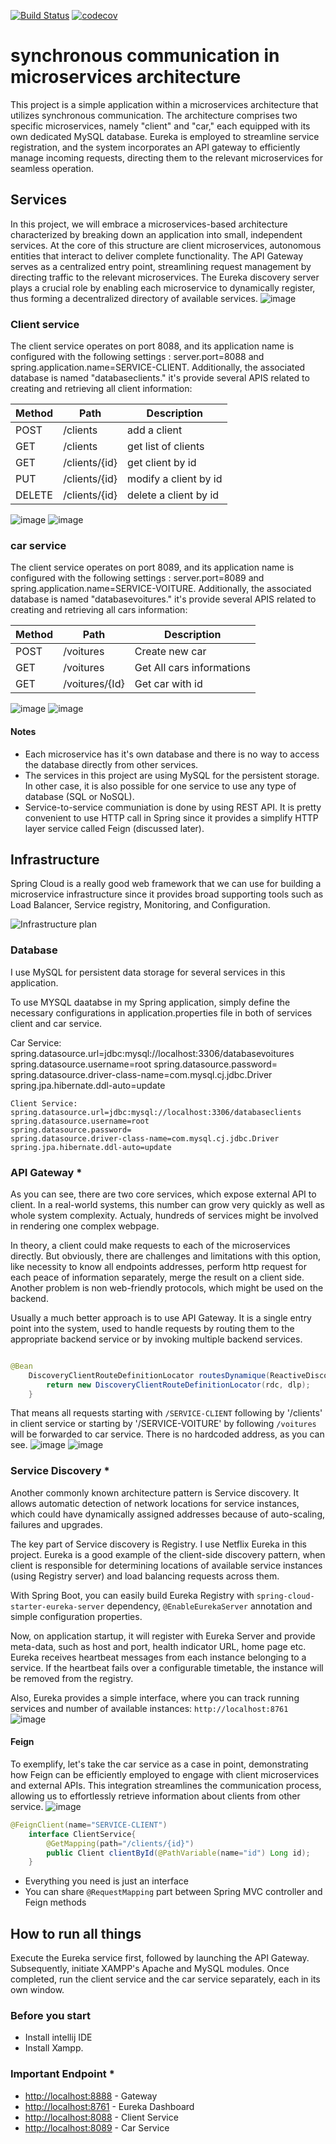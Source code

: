 

[![Build Status](https://travis-ci.org/imrenagi/microservice-skeleton.svg?branch=master)](https://travis-ci.org/imrenagi/microservice-skeleton)  [![codecov](https://codecov.io/gh/imrenagi/microservice-skeleton/branch/master/graph/badge.svg)](https://codecov.io/gh/imrenagi/microservice-skeleton)


# synchronous communication in microservices architecture

This project is a simple application within a microservices architecture that utilizes synchronous communication. The architecture comprises two specific microservices,
namely "client" and "car," each equipped with its own dedicated MySQL database. Eureka is employed to streamline service registration,
and the system incorporates an API gateway to efficiently manage incoming requests, 
directing them to the relevant microservices for seamless operation.

## Services

In this project, we will embrace a microservices-based architecture characterized by breaking down an application into small, independent services. At the core of this structure are client microservices, autonomous entities that interact to deliver complete functionality. The API Gateway serves as a centralized entry point, streamlining request management by directing traffic to the relevant microservices. The Eureka discovery server plays a crucial role by enabling each microservice to dynamically register, thus forming a decentralized directory of available services.
![image](https://github.com/RababFhsy/SynchroneCommunicationMS/assets/101474591/bd88361f-aa47-4b92-965d-83d68a0880c0)

### Client service
The client service operates on port 8088, and its application name is configured with the following settings
: server.port=8088 and spring.application.name=SERVICE-CLIENT. Additionally, the associated database is named "databaseclients."
it's provide several APIS related to creating and retrieving all client information:

| Method | Path              | Description                                   |
|--------|-------------------|-----------------------------------------------|
| POST   | /clients          | add a client                                  | 
| GET    | /clients          | get list of clients                           |
| GET    | /clients/{id}     | get client by id                              |
| PUT    |/clients/{id}      | modify a client by id                         |
|DELETE  |/clients/{id}      |  delete a client by id                        |
![image](https://github.com/RababFhsy/SynchroneCommunicationMS/assets/101474591/a9f0becd-5eb5-4273-ae65-9290e1297124)
![image](https://github.com/RababFhsy/SynchroneCommunicationMS/assets/101474591/d8d34d30-694c-4c8f-97f0-3e98649ed60e)

### car service
The client service operates on port 8089, and its application name is configured with the following settings
: server.port=8089 and spring.application.name=SERVICE-VOITURE. Additionally, the associated database is named "databasevoitures."
it's provide several APIS related to creating and retrieving all cars information:

| Method | Path              | Description                                   |
|--------|-------------------|-----------------------------------------------|
| POST   | /voitures        | Create new car                                 |
| GET    | /voitures        | Get All cars informations                      | 
| GET    | /voitures/{Id}   | Get car with id                                |
![image](https://github.com/RababFhsy/SynchroneCommunicationMS/assets/101474591/a2b2d34a-e39c-4cbe-982b-31602cee52ec)
![image](https://github.com/RababFhsy/SynchroneCommunicationMS/assets/101474591/580b846b-5eff-4e17-9182-4979a4c0a697)


#### Notes
* Each microservice has it's own database and there is no way to access the database directly from other services.
* The services in this project are using MySQL for the persistent storage. In other case, it is also possible for one service 
to use any type of database (SQL or NoSQL).
* Service-to-service communiation is done by using REST API. It is pretty convenient to use HTTP call in Spring
since it provides a simplify HTTP layer service called Feign (discussed later). 

## Infrastructure
Spring Cloud is a really good web framework that we can use for building a microservice infrastructure since it provides 
broad supporting tools such as Load Balancer, Service registry, Monitoring, and Configuration.

![Infrastructure plan](https://miro.medium.com/v2/resize:fit:1400/format:webp/1*43NgBoAW6h-vZTgyknM8xw.png)

### Database

I use MySQL for persistent data storage for several services in this application. 

To use MYSQL daatabse in  my Spring application, simply define the necessary configurations in application.properties file in both of services client and car service.

Car Service:
spring.datasource.url=jdbc:mysql://localhost:3306/databasevoitures
spring.datasource.username=root
spring.datasource.password=
spring.datasource.driver-class-name=com.mysql.cj.jdbc.Driver
spring.jpa.hibernate.ddl-auto=update
```
Client Service:
spring.datasource.url=jdbc:mysql://localhost:3306/databaseclients
spring.datasource.username=root
spring.datasource.password=
spring.datasource.driver-class-name=com.mysql.cj.jdbc.Driver
spring.jpa.hibernate.ddl-auto=update
```

### API Gateway *

As you can see, there are two core services, which expose external API to client. In a real-world systems, this number can grow very quickly as well as whole system complexity. Actualy, hundreds of services might be involved in rendering one complex webpage. 

In theory, a client could make requests to each of the microservices directly. But obviously, there are challenges and limitations with this option, like necessity to know all endpoints addresses, perform http request for each peace of information separately, merge the result on a client side. Another problem is non web-friendly protocols, which might be used on the backend.

Usually a much better approach is to use API Gateway. It is a single entry point into the system, used to handle requests by routing them to the appropriate backend service or by invoking multiple backend services.


```java

@Bean
	DiscoveryClientRouteDefinitionLocator routesDynamique(ReactiveDiscoveryClient rdc, DiscoveryLocatorProperties dlp){
		return new DiscoveryClientRouteDefinitionLocator(rdc, dlp);
	}

```

That means all requests starting with `/SERVICE-CLIENT`  following by '/clients' in client service or  starting by '/SERVICE-VOITURE' by following `/voitures`  will be forwarded to car service. There is no hardcoded address, as you can see.
![image](https://github.com/RababFhsy/SynchroneCommunicationMS/assets/101474591/f1fa202b-764c-45de-a567-d9f7bd811d21)
![image](https://github.com/RababFhsy/SynchroneCommunicationMS/assets/101474591/25b49a8d-00f4-4734-80f2-19a1e2429b88)



### Service Discovery *
Another commonly known architecture pattern is Service discovery. It allows automatic detection of network locations for service instances, which could have dynamically assigned addresses because of auto-scaling, failures and upgrades.

The key part of Service discovery is Registry. I use Netflix Eureka in this project. Eureka is a good example of the client-side discovery pattern, when client is responsible for determining locations of available service instances (using Registry server) and load balancing requests across them.

With Spring Boot, you can easily build Eureka Registry with `spring-cloud-starter-eureka-server` dependency, `@EnableEurekaServer` annotation and simple configuration properties.

Now, on application startup, it will register with Eureka Server and provide meta-data, such as host and port, health indicator URL, home page etc. Eureka receives heartbeat messages from each instance belonging to a service. If the heartbeat fails over a configurable timetable, the instance will be removed from the registry.

Also, Eureka provides a simple interface, where you can track running services and number of available instances: `http://localhost:8761`
![image](https://github.com/RababFhsy/SynchroneCommunicationMS/assets/101474591/f10a928f-637b-4501-a050-455a5e7a1d0f)


#### Feign
To exemplify, let's take the car service as a case in point, demonstrating how Feign can be efficiently employed to engage with client microservices and external APIs. This integration streamlines the communication process, allowing us to effortlessly retrieve information about clients from other service.
![image](https://github.com/RababFhsy/SynchroneCommunicationMS/assets/101474591/3ac18abb-d51e-45bf-9254-cb4161668635)


``` java
@FeignClient(name="SERVICE-CLIENT")
    interface ClientService{
        @GetMapping(path="/clients/{id}")
        public Client clientById(@PathVariable(name="id") Long id);
    }
```

- Everything you need is just an interface
- You can share `@RequestMapping` part between Spring MVC controller and Feign methods

  
## How to run all things

Execute the Eureka service first, followed by launching the API Gateway.
Subsequently, initiate XAMPP's Apache and MySQL modules. Once completed, run the client service and the car service separately, each in its own window.

### Before you start
* Install intellij IDE
* Install Xampp.

### Important Endpoint *
* [http://localhost:8888](http://localhost:8888) - Gateway
* [http://localhost:8761](http://localhost:8761) - Eureka Dashboard
* [http://localhost:8088](http://localhost:8088) - Client Service
* [http://localhost:8089](http://localhost:8089) - Car Service







